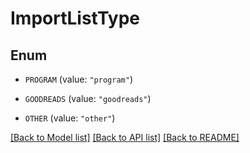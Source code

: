 # ImportListType

## Enum


* `PROGRAM` (value: `"program"`)

* `GOODREADS` (value: `"goodreads"`)

* `OTHER` (value: `"other"`)


[[Back to Model list]](../README.md#documentation-for-models) [[Back to API list]](../README.md#documentation-for-api-endpoints) [[Back to README]](../README.md)


